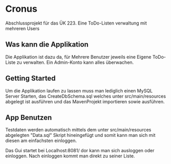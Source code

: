 # Cronus
Abschlussprojekt für das ÜK 223. Eine ToDo-Listen verwaltung mit mehreren Users

## Was kann die Applikation
Die Applikation ist dazu da, für Mehrere Benutzer jeweils eine Eigene ToDo-Liste zu verwalten.
Ein Admin-Konto kann alles überwachen.

## Getting Started
Um die Applikation laufen zu lassen muss man lediglich einen MySQL Server Starten, das CreateDbSchema.sql welches unter src/main/resources abgelegt ist ausführen und das MavenProjekt importieren sowie ausführen.



## App Benutzen
Testdaten werden automatisch mittels dem unter src/main/resources abgelegten "Data.sql" Skript hineingefügt und somit kann man sich mit diesen am einfachsten einloggen.

Das Gui startet bei Localhost:8081/ dor kann man sich ausloggen oder einloggen. Nach einloggen kommt man direkt zu seiner Liste.